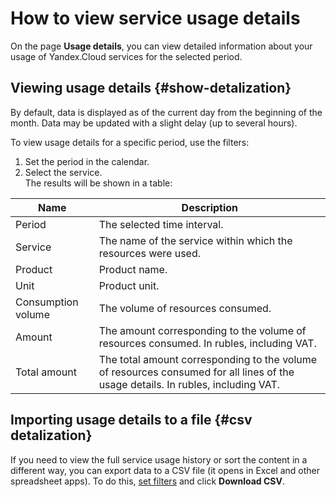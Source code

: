# How to view service usage details

On the page **Usage details**, you can view detailed information about your usage of Yandex.Cloud services for the selected period.

## Viewing usage details  {#show-detalization}

By default, data is displayed as of the current day from the beginning of the month. Data may be updated with a slight delay (up to several hours).

To view usage details for a specific period, use the filters:

1. Set the period in the calendar.
1. Select the service.
<br/>The results will be shown in a table:

| Name | Description |
| ----- | ----- |
| Period | The selected time interval. |
| Service | The name of the service within which the resources were used. |
| Product | Product name. |
| Unit | Product unit. |
| Consumption volume | The volume of resources consumed. |
| Amount | The amount corresponding to the volume of resources consumed. In rubles, including VAT. |
| Total amount | The total amount corresponding to the volume of resources consumed for all lines of the usage details. In rubles, including VAT. |

## Importing usage details to a file {#csv detalization}

If you need to view the full service usage history or sort the content in a different way, you can export data to a CSV file (it opens in Excel and other spreadsheet apps). To do this, [set filters](#show-detail) and click **Download CSV**.

